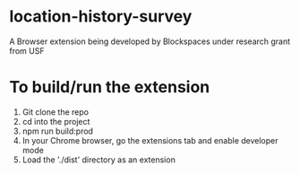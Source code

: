 # location-history-survey
A Browser extension being developed by Blockspaces under research grant from USF

# To build/run the extension
1. Git clone the repo
2. cd into the project
3. npm run build:prod   
4. In your Chrome browser, go the extensions tab and enable developer mode
5. Load the './dist' directory as an extension 
